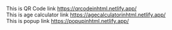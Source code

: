 This is QR Code link https://qrcodeinhtml.netlify.app/                                                                  
This is age calculator link https://agecalculatorinhtml.netlify.app/                                     
This is popup link https://popupinhtml.netlify.app/ 

